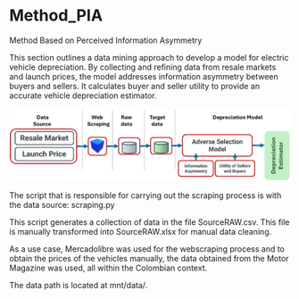 # Method_PIA
Method Based on Perceived Information Asymmetry

This section outlines a data mining approach to develop a model for electric vehicle depreciation. By collecting and refining data from resale markets and launch prices, the model addresses information asymmetry between buyers and sellers. It calculates buyer and seller utility to provide an accurate vehicle depreciation estimator.

![Alt text](https://github.com/jpanzolaa/Method_PIA/blob/main/img/Fig01.png)

The script that is responsible for carrying out the scraping process is with the data source: scraping.py

This script generates a collection of data in the file SourceRAW.csv. This file is manually transformed into SourceRAW.xlsx for manual data cleaning.

As a use case, Mercadolibre was used for the webscraping process and to obtain the prices of the vehicles manually, the data obtained from the Motor Magazine was used, all within the Colombian context.

The data path is located at mnt/data/.

